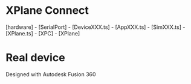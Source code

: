 # XPlane Connect

[hardware] - [SerialPort] - [DeviceXXX.ts] - [AppXXX.ts] - [SimXXX.ts] - [XPlane.ts] - [XPC] - [XPlane]

# Real device

Designed with Autodesk Fusion 360
